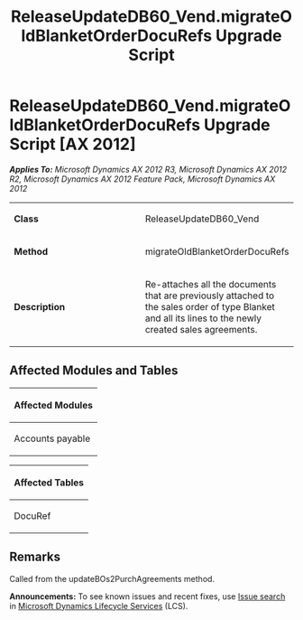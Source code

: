 ﻿---
title: ReleaseUpdateDB60_Vend.migrateOldBlanketOrderDocuRefs Upgrade Script
TOCTitle: ReleaseUpdateDB60_Vend.migrateOldBlanketOrderDocuRefs Upgrade Script
ms:assetid: 7ab3e96e-bb39-7ccd-21fb-f07fe1b65589
ms:mtpsurl: https://msdn.microsoft.com/en-us/library/JJ719422(v=AX.60)
ms:contentKeyID: 49709213
ms.date: 05/18/2015
mtps_version: v=AX.60
---

# ReleaseUpdateDB60\_Vend.migrateOldBlanketOrderDocuRefs Upgrade Script [AX 2012]


_**Applies To:** Microsoft Dynamics AX 2012 R3, Microsoft Dynamics AX 2012 R2, Microsoft Dynamics AX 2012 Feature Pack, Microsoft Dynamics AX 2012_

<table>
<colgroup>
<col style="width: 50%" />
<col style="width: 50%" />
</colgroup>
<tbody>
<tr class="odd">
<td><p><strong>Class</strong></p></td>
<td><p>ReleaseUpdateDB60_Vend</p></td>
</tr>
<tr class="even">
<td><p><strong>Method</strong></p></td>
<td><p>migrateOldBlanketOrderDocuRefs</p></td>
</tr>
<tr class="odd">
<td><p><strong>Description</strong></p></td>
<td><p>Re-attaches all the documents that are previously attached to the sales order of type Blanket and all its lines to the newly created sales agreements.</p></td>
</tr>
</tbody>
</table>


## Affected Modules and Tables

<table>
<colgroup>
<col style="width: 100%" />
</colgroup>
<thead>
<tr class="header">
<th><p>Affected Modules</p></th>
</tr>
</thead>
<tbody>
<tr class="odd">
<td><p>Accounts payable</p></td>
</tr>
</tbody>
</table>


<table>
<colgroup>
<col style="width: 100%" />
</colgroup>
<thead>
<tr class="header">
<th><p>Affected Tables</p></th>
</tr>
</thead>
<tbody>
<tr class="odd">
<td><p>DocuRef</p></td>
</tr>
</tbody>
</table>


## Remarks

Called from the updateBOs2PurchAgreements method.

  
**Announcements:** To see known issues and recent fixes, use [Issue search](http://go.microsoft.com/fwlink/?linkid=389258) in [Microsoft Dynamics Lifecycle Services](http://go.microsoft.com/fwlink/?linkid=306505) (LCS).

